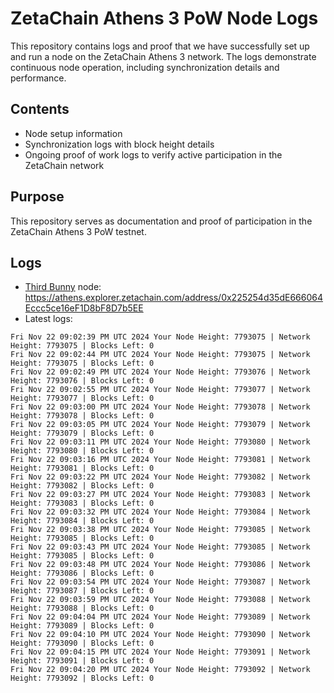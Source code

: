 # ZetaChain Athens 3 PoW Node Logs
This repository contains logs and proof that we have successfully set up and run a node on the ZetaChain Athens 3 network. The logs demonstrate continuous node operation, including synchronization details and performance.

## Contents
- Node setup information
- Synchronization logs with block height details
- Ongoing proof of work logs to verify active participation in the ZetaChain network

## Purpose
This repository serves as documentation and proof of participation in the ZetaChain Athens 3 PoW testnet.

## Logs

- [Third Bunny](https://thirdbunny.xyz/) node: https://athens.explorer.zetachain.com/address/0x225254d35dE666064Eccc5ce16eF1D8bF8D7b5EE
- Latest logs:
```
Fri Nov 22 09:02:39 PM UTC 2024 Your Node Height: 7793075 | Network Height: 7793075 | Blocks Left: 0
Fri Nov 22 09:02:44 PM UTC 2024 Your Node Height: 7793075 | Network Height: 7793075 | Blocks Left: 0
Fri Nov 22 09:02:49 PM UTC 2024 Your Node Height: 7793076 | Network Height: 7793076 | Blocks Left: 0
Fri Nov 22 09:02:55 PM UTC 2024 Your Node Height: 7793077 | Network Height: 7793077 | Blocks Left: 0
Fri Nov 22 09:03:00 PM UTC 2024 Your Node Height: 7793078 | Network Height: 7793078 | Blocks Left: 0
Fri Nov 22 09:03:05 PM UTC 2024 Your Node Height: 7793079 | Network Height: 7793079 | Blocks Left: 0
Fri Nov 22 09:03:11 PM UTC 2024 Your Node Height: 7793080 | Network Height: 7793080 | Blocks Left: 0
Fri Nov 22 09:03:16 PM UTC 2024 Your Node Height: 7793081 | Network Height: 7793081 | Blocks Left: 0
Fri Nov 22 09:03:22 PM UTC 2024 Your Node Height: 7793082 | Network Height: 7793082 | Blocks Left: 0
Fri Nov 22 09:03:27 PM UTC 2024 Your Node Height: 7793083 | Network Height: 7793083 | Blocks Left: 0
Fri Nov 22 09:03:32 PM UTC 2024 Your Node Height: 7793084 | Network Height: 7793084 | Blocks Left: 0
Fri Nov 22 09:03:38 PM UTC 2024 Your Node Height: 7793085 | Network Height: 7793085 | Blocks Left: 0
Fri Nov 22 09:03:43 PM UTC 2024 Your Node Height: 7793085 | Network Height: 7793085 | Blocks Left: 0
Fri Nov 22 09:03:48 PM UTC 2024 Your Node Height: 7793086 | Network Height: 7793086 | Blocks Left: 0
Fri Nov 22 09:03:54 PM UTC 2024 Your Node Height: 7793087 | Network Height: 7793087 | Blocks Left: 0
Fri Nov 22 09:03:59 PM UTC 2024 Your Node Height: 7793088 | Network Height: 7793088 | Blocks Left: 0
Fri Nov 22 09:04:04 PM UTC 2024 Your Node Height: 7793089 | Network Height: 7793089 | Blocks Left: 0
Fri Nov 22 09:04:10 PM UTC 2024 Your Node Height: 7793090 | Network Height: 7793090 | Blocks Left: 0
Fri Nov 22 09:04:15 PM UTC 2024 Your Node Height: 7793091 | Network Height: 7793091 | Blocks Left: 0
Fri Nov 22 09:04:20 PM UTC 2024 Your Node Height: 7793092 | Network Height: 7793092 | Blocks Left: 0
```
